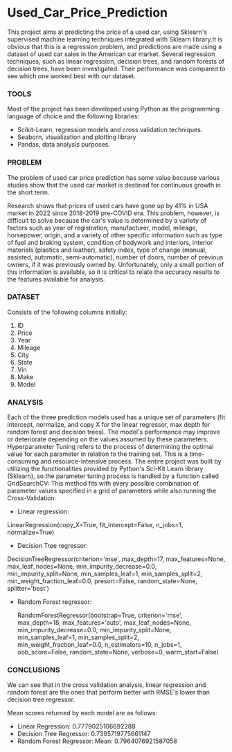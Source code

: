 # Used_Car_Price_Prediction
This project aims at predicting the price of a used car, using Sklearn's supervised machine learning techniques integrated with Sklearn library.It is obvious that this is a regression problem, and predictions are made using a dataset of used car sales in the American car market. Several regression techniques, such as linear regression, decision trees, and random forests of decision trees, have been investigated. Their performance was compared to see which one worked best with our dataset.

### TOOLS

Most of the project has been developed using Python as the programming language of choice and the following libraries:

* Scikit-Learn, regression models and cross validation techniques.
* Seaborn, visualization and plotting library
* Pandas, data analysis purposes.

### PROBLEM

The problem of used car price prediction has some value because various studies show that the used car market is destined for continuous growth in the short term.

Research shows that prices of used cars have gone up by 41% in USA market in 2022 since 2018-2019 pre-COVID era. This problem, however, is difficult to solve because the car's value is determined by a variety of factors such as year of registration, manufacturer, model, mileage, horsepower, origin, and a variety of other specific information such as type of fuel and braking system, condition of bodywork and interiors, interior materials (plastics and leather), safety index, type of change (manual, assisted, automatic, semi-automatic), number of doors, number of previous owners, if it was previously owned by. Unfortunately, only a small portion of this information is available, so it is critical to relate the accuracy results to the features available for analysis.


### DATASET  

Consists of the following columns initially:
1. ID
2. Price
3. Year
4. Mileage
5. City
6. State
7. Vin
8. Make
9. Model

### ANALYSIS

Each of the three prediction models used has a unique set of parameters (fit intercept, normalize, and copy X for the linear regressor, max depth for random forest and decision trees). The model's performance may improve or deteriorate depending on the values assumed by these parameters. Hyperparameter Tuning refers to the process of determining the optimal value for each parameter in relation to the training set.
This is a time-consuming and resource-intensive process. The entire project was built by utilizing the functionalities provided by Python's Sci-Kit Learn library (Sklearn), so the parameter tuning process is handled by a function called GridSearchCV: This method fits with every possible combination of parameter values specified in a grid of parameters while also running the Cross-Validation.

 * Linear regression:
  
  LinearRegression(copy_X=True, fit_intercept=False, n_jobs=1, normalize=True)
  
 * Decision Tree regressor:
 
  DecisionTreeRegressor(criterion='mse', max_depth=17, max_features=None,
           max_leaf_nodes=None, min_impurity_decrease=0.0,
           min_impurity_split=None, min_samples_leaf=1,
           min_samples_split=2, min_weight_fraction_leaf=0.0,
           presort=False, random_state=None, splitter='best')
           
 * Random Forest regressor:
 
    RandomForestRegressor(bootstrap=True, criterion='mse', max_depth=18,
           max_features='auto', max_leaf_nodes=None,
           min_impurity_decrease=0.0, min_impurity_split=None,
           min_samples_leaf=1, min_samples_split=2,
           min_weight_fraction_leaf=0.0, n_estimators=10, n_jobs=1,
           oob_score=False, random_state=None, verbose=0, warm_start=False)
           
           
 ### CONCLUSIONS 
 
 We can see that in the cross validation analysis, linear regression and random forest are the ones that perform better with RMSE's lower than decision tree regressor.
 
 Mean scores returned by each model are as follows:
  
 * Linear Regression:  0.7779025106692288
 * Decision Tree Regressor: 0.7395719775661147
 * Random Forest Regressor: Mean: 0.7964076921587058
